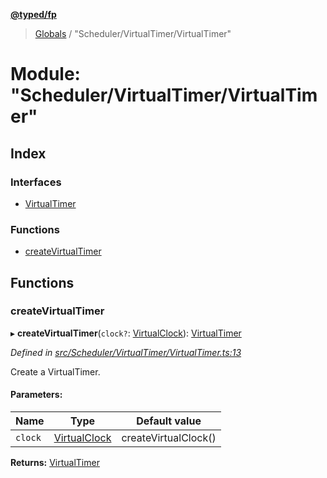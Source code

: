 **[@typed/fp](../README.md)**

> [Globals](../globals.md) / "Scheduler/VirtualTimer/VirtualTimer"

# Module: "Scheduler/VirtualTimer/VirtualTimer"

## Index

### Interfaces

* [VirtualTimer](../interfaces/_scheduler_virtualtimer_virtualtimer_.virtualtimer.md)

### Functions

* [createVirtualTimer](_scheduler_virtualtimer_virtualtimer_.md#createvirtualtimer)

## Functions

### createVirtualTimer

▸ **createVirtualTimer**(`clock?`: [VirtualClock](../interfaces/_scheduler_virtualtimer_virtualclock_.virtualclock.md)): [VirtualTimer](../interfaces/_scheduler_virtualtimer_virtualtimer_.virtualtimer.md)

*Defined in [src/Scheduler/VirtualTimer/VirtualTimer.ts:13](https://github.com/TylorS/typed-fp/blob/f27ba3e/src/Scheduler/VirtualTimer/VirtualTimer.ts#L13)*

Create a VirtualTimer.

#### Parameters:

Name | Type | Default value |
------ | ------ | ------ |
`clock` | [VirtualClock](../interfaces/_scheduler_virtualtimer_virtualclock_.virtualclock.md) | createVirtualClock() |

**Returns:** [VirtualTimer](../interfaces/_scheduler_virtualtimer_virtualtimer_.virtualtimer.md)
